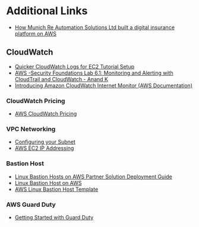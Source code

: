 # Additional Links
- [How Munich Re Automation Solutions Ltd built a digital insurance platform on AWS](https://aws.amazon.com/blogs/architecture/how-munich-re-automation-solutions-ltd-built-a-digital-insurance-platform-on-aws/)

## CloudWatch
- [Quicker CloudWatch Logs for EC2 Tutorial Setup](https://www.youtube.com/watch?v=ZCHwJLqPLj8&ab_channel=StephaneMaarek)
- [AWS -Security Foundations Lab 6.1: Monitoring and Alerting with CloudTrail and CloudWatch - Anand K](https://www.youtube.com/watch?v=3kTcjrOZ2k0&ab_channel=AnandK)
- [Introducing Amazon CloudWatch Internet Monitor (AWS Documentation)](https://aws.amazon.com/blogs/networking-and-content-delivery/introducing-amazon-cloudwatch-internet-monitor/)
<!-- ### CloudTrail Pricing -->
<!-- - [AWS CloudTrail Pricing](https://aws.amazon.com/cloudtrail/pricing/) -->
### CloudWatch Pricing
- [AWS CloudWatch Pricing](httpshttps://aws.amazon.com/cloudwatch/pricing/://aws.amazon.com/cloudwatch/pricing/)

### VPC Networking
- [Configuring your Subnet](https://docs.aws.amazon.com/vpc/latest/userguide/modify-subnets.html#subnet-public-ip)
- [AWS EC2 IP Addressing](https://docs.aws.amazon.com/AWSEC2/latest/UserGuide/using-instance-addressing.html)

### Bastion Host
- [Linux Bastion Hosts on AWS Partner Solution Deployment Guide](https://aws-ia.github.io/cfn-ps-linux-bastion/)
- [Linux Bastion Host on AWS](https://aws.amazon.com/solutions/implementations/linux-bastion/)
- [AWS Linux Bastion Host Template](https://us-east-1.console.aws.amazon.com/cloudformation/home?region=us-east-1#/stacks/create?stackName=quickstart-linux-bastion&templateURL=https://aws-ia-us-east-1.s3.us-east-1.amazonaws.com/cfn-ps-linux-bastion/templates/linux-bastion-entrypoint-existing-vpc.template.yaml)
  
### AWS Guard Duty
- [Getting Started with Guard Duty](https://docs.aws.amazon.com/guardduty/latest/ug/guardduty_settingup.html)
